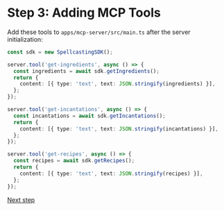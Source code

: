 # Step 3: Adding MCP Tools

Add these tools to `apps/mcp-server/src/main.ts` after the server initialization:

```typescript
const sdk = new SpellcastingSDK();

server.tool('get-ingredients', async () => {
  const ingredients = await sdk.getIngredients();
  return {
    content: [{ type: 'text', text: JSON.stringify(ingredients) }],
  };
});

server.tool('get-incantations', async () => {
  const incantations = await sdk.getIncantations();
  return {
    content: [{ type: 'text', text: JSON.stringify(incantations) }],
  };
});

server.tool('get-recipes', async () => {
  const recipes = await sdk.getRecipes();
  return {
    content: [{ type: 'text', text: JSON.stringify(recipes) }],
  };
});
```

[Next step](04_implementing_transport.md)
